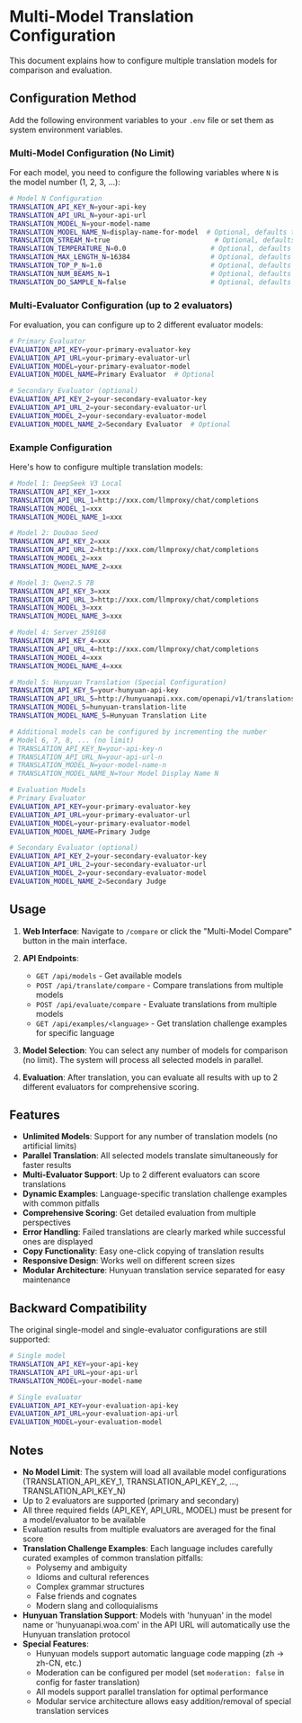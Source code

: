 # Multi-Model Translation Configuration

This document explains how to configure multiple translation models for comparison and evaluation.

## Configuration Method

Add the following environment variables to your `.env` file or set them as system environment variables.

### Multi-Model Configuration (No Limit)

For each model, you need to configure the following variables where `N` is the model number (1, 2, 3, ...):

```bash
# Model N Configuration
TRANSLATION_API_KEY_N=your-api-key
TRANSLATION_API_URL_N=your-api-url
TRANSLATION_MODEL_N=your-model-name
TRANSLATION_MODEL_NAME_N=display-name-for-model  # Optional, defaults to model name
TRANSLATION_STREAM_N=true                          # Optional, defaults to true
TRANSLATION_TEMPERATURE_N=0.0                     # Optional, defaults to 0.0
TRANSLATION_MAX_LENGTH_N=16384                    # Optional, defaults to 16384
TRANSLATION_TOP_P_N=1.0                           # Optional, defaults to 1.0
TRANSLATION_NUM_BEAMS_N=1                         # Optional, defaults to 1
TRANSLATION_DO_SAMPLE_N=false                     # Optional, defaults to false
```

### Multi-Evaluator Configuration (up to 2 evaluators)

For evaluation, you can configure up to 2 different evaluator models:

```bash
# Primary Evaluator
EVALUATION_API_KEY=your-primary-evaluator-key
EVALUATION_API_URL=your-primary-evaluator-url
EVALUATION_MODEL=your-primary-evaluator-model
EVALUATION_MODEL_NAME=Primary Evaluator  # Optional

# Secondary Evaluator (optional)
EVALUATION_API_KEY_2=your-secondary-evaluator-key
EVALUATION_API_URL_2=your-secondary-evaluator-url
EVALUATION_MODEL_2=your-secondary-evaluator-model
EVALUATION_MODEL_NAME_2=Secondary Evaluator  # Optional
```

### Example Configuration

Here's how to configure multiple translation models:

```bash
# Model 1: DeepSeek V3 Local
TRANSLATION_API_KEY_1=xxx
TRANSLATION_API_URL_1=http://xxx.com/llmproxy/chat/completions
TRANSLATION_MODEL_1=xxx
TRANSLATION_MODEL_NAME_1=xxx

# Model 2: Doubao Seed
TRANSLATION_API_KEY_2=xxx
TRANSLATION_API_URL_2=http://xxx.com/llmproxy/chat/completions
TRANSLATION_MODEL_2=xxx
TRANSLATION_MODEL_NAME_2=xxx

# Model 3: Qwen2.5 7B
TRANSLATION_API_KEY_3=xxx
TRANSLATION_API_URL_3=http://xxx.com/llmproxy/chat/completions
TRANSLATION_MODEL_3=xxx
TRANSLATION_MODEL_NAME_3=xxx

# Model 4: Server 259168
TRANSLATION_API_KEY_4=xxx
TRANSLATION_API_URL_4=http://xxx.com/llmproxy/chat/completions
TRANSLATION_MODEL_4=xxx
TRANSLATION_MODEL_NAME_4=xxx

# Model 5: Hunyuan Translation (Special Configuration)
TRANSLATION_API_KEY_5=your-hunyuan-api-key
TRANSLATION_API_URL_5=http://hunyuanapi.xxx.com/openapi/v1/translations
TRANSLATION_MODEL_5=hunyuan-translation-lite
TRANSLATION_MODEL_NAME_5=Hunyuan Translation Lite

# Additional models can be configured by incrementing the number
# Model 6, 7, 8, ... (no limit)
# TRANSLATION_API_KEY_N=your-api-key-n
# TRANSLATION_API_URL_N=your-api-url-n
# TRANSLATION_MODEL_N=your-model-name-n
# TRANSLATION_MODEL_NAME_N=Your Model Display Name N

# Evaluation Models
# Primary Evaluator
EVALUATION_API_KEY=your-primary-evaluator-key
EVALUATION_API_URL=your-primary-evaluator-url
EVALUATION_MODEL=your-primary-evaluator-model
EVALUATION_MODEL_NAME=Primary Judge

# Secondary Evaluator (optional)
EVALUATION_API_KEY_2=your-secondary-evaluator-key
EVALUATION_API_URL_2=your-secondary-evaluator-url
EVALUATION_MODEL_2=your-secondary-evaluator-model
EVALUATION_MODEL_NAME_2=Secondary Judge
```

## Usage

1. **Web Interface**: Navigate to `/compare` or click the "Multi-Model Compare" button in the main interface.

2. **API Endpoints**:
   - `GET /api/models` - Get available models
   - `POST /api/translate/compare` - Compare translations from multiple models
   - `POST /api/evaluate/compare` - Evaluate translations from multiple models
   - `GET /api/examples/<language>` - Get translation challenge examples for specific language

3. **Model Selection**: You can select any number of models for comparison (no limit). The system will process all selected models in parallel.

4. **Evaluation**: After translation, you can evaluate all results with up to 2 different evaluators for comprehensive scoring.

## Features

- **Unlimited Models**: Support for any number of translation models (no artificial limits)
- **Parallel Translation**: All selected models translate simultaneously for faster results
- **Multi-Evaluator Support**: Up to 2 different evaluators can score translations
- **Dynamic Examples**: Language-specific translation challenge examples with common pitfalls
- **Comprehensive Scoring**: Get detailed evaluation from multiple perspectives
- **Error Handling**: Failed translations are clearly marked while successful ones are displayed
- **Copy Functionality**: Easy one-click copying of translation results
- **Responsive Design**: Works well on different screen sizes
- **Modular Architecture**: Hunyuan translation service separated for easy maintenance

## Backward Compatibility

The original single-model and single-evaluator configurations are still supported:

```bash
# Single model
TRANSLATION_API_KEY=your-api-key
TRANSLATION_API_URL=your-api-url
TRANSLATION_MODEL=your-model-name

# Single evaluator
EVALUATION_API_KEY=your-evaluation-api-key
EVALUATION_API_URL=your-evaluation-api-url
EVALUATION_MODEL=your-evaluation-model
```

## Notes

- **No Model Limit**: The system will load all available model configurations (TRANSLATION_API_KEY_1, TRANSLATION_API_KEY_2, ..., TRANSLATION_API_KEY_N)
- Up to 2 evaluators are supported (primary and secondary)
- All three required fields (API_KEY, API_URL, MODEL) must be present for a model/evaluator to be available
- Evaluation results from multiple evaluators are averaged for the final score
- **Translation Challenge Examples**: Each language includes carefully curated examples of common translation pitfalls:
  - Polysemy and ambiguity
  - Idioms and cultural references
  - Complex grammar structures
  - False friends and cognates
  - Modern slang and colloquialisms
- **Hunyuan Translation Support**: Models with 'hunyuan' in the model name or 'hunyuanapi.woa.com' in the API URL will automatically use the Hunyuan translation protocol
- **Special Features**:
  - Hunyuan models support automatic language code mapping (zh → zh-CN, etc.)
  - Moderation can be configured per model (set `moderation: false` in config for faster translation)
  - All models support parallel translation for optimal performance
  - Modular service architecture allows easy addition/removal of special translation services 